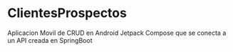 # ClientesProspectos
 Aplicacion Movil de CRUD en Android Jetpack Compose que se conecta a un API creada en SpringBoot
